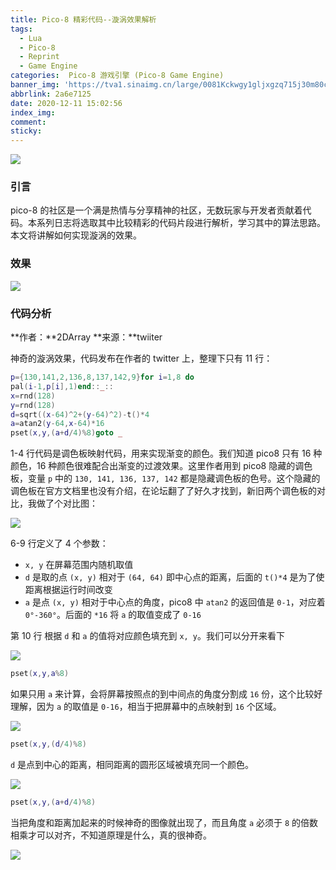 ```yaml
---
title: Pico-8 精彩代码--漩涡效果解析
tags:
  - Lua
  - Pico-8
  - Reprint
  - Game Engine
categories:  Pico-8 游戏引擎 (Pico-8 Game Engine)
banner_img: 'https://tva1.sinaimg.cn/large/0081Kckwgy1gljxgzq715j30m80ciaat.jpg'
abbrlink: 2a6e7125
date: 2020-12-11 15:02:56
index_img:
comment:
sticky:
---
```


![](https://cdn.jsdelivr.net/gh/Yousazoe/picgo-repo/img/008eGmZEly1gn4obfrjkrj30m80ciaat.jpg)

### 引言

pico-8 的社区是一个满是热情与分享精神的社区，无数玩家与开发者贡献着代码。本系列日志将选取其中比较精彩的代码片段进行解析，学习其中的算法思路。本文将讲解如何实现漩涡的效果。

<!--more-->

### 效果

![](https://cdn.jsdelivr.net/gh/Yousazoe/picgo-repo/img/0081Kckwgy1gljxi27lo3g30ar0arx6q.gif)

### 代码分析



**作者：**2DArray
**来源：**twiiter



神奇的漩涡效果，代码发布在作者的 twitter 上，整理下只有 11 行：

```lua
p={130,141,2,136,8,137,142,9}for i=1,8 do
pal(i-1,p[i],1)end::_::
x=rnd(128)
y=rnd(128)
d=sqrt((x-64)^2+(y-64)^2)-t()*4
a=atan2(y-64,x-64)*16
pset(x,y,(a+d/4)%8)goto _
```

1-4 行代码是调色板映射代码，用来实现渐变的颜色。我们知道 pico8 只有 16 种颜色，16 种颜色很难配合出渐变的过渡效果。这里作者用到 pico8 隐藏的调色板，变量 `p` 中的 `130, 141, 136, 137, 142` 都是隐藏调色板的色号。这个隐藏的调色板在官方文档里也没有介绍，在论坛翻了了好久才找到，新旧两个调色板的对比，我做了个对比图：

![](https://cdn.jsdelivr.net/gh/Yousazoe/picgo-repo/img/0081Kckwgy1gljxixth3gj307d03ldfl.jpg)

6-9 行定义了 4 个参数：

- `x, y` 在屏幕范围内随机取值
- `d` 是取的点 `(x, y)` 相对于 `(64, 64)` 即中心点的距离，后面的 `t()*4` 是为了使距离根据运行时间改变
- `a` 是点 `(x, y)` 相对于中心点的角度，pico8 中 `atan2` 的返回值是 `0-1`，对应着 `0°-360°`。后面的 `*16` 将 `a` 的取值变成了 `0-16`


第 10 行 根据 `d` 和 `a` 的值将对应颜色填充到 `x, y`。我们可以分开来看下

![](https://cdn.jsdelivr.net/gh/Yousazoe/picgo-repo/img/0081Kckwgy1gljxktdho3j30ej0eit8h.jpg)



```lua
pset(x,y,a%8)
```

如果只用 `a` 来计算，会将屏幕按照点的到中间点的角度分割成 `16` 份，这个比较好理解，因为 `a` 的取值是 `0-16`，相当于把屏幕中的点映射到 `16` 个区域。

![](https://cdn.jsdelivr.net/gh/Yousazoe/picgo-repo/img/0081Kckwgy1gljxkq5wmrj30ec0ec742.jpg)



```lua
pset(x,y,(d/4)%8)
```

`d` 是点到中心的距离，相同距离的圆形区域被填充同一个颜色。

![](https://cdn.jsdelivr.net/gh/Yousazoe/picgo-repo/img/0081Kckwgy1gljxl650bjj30ek0eign1.jpg)



```lua
pset(x,y,(a+d/4)%8)
```

当把角度和距离加起来的时候神奇的图像就出现了，而且角度 `a` 必须于 `8` 的倍数相乘才可以对齐，不知道原理是什么，真的很神奇。

![](https://cdn.jsdelivr.net/gh/Yousazoe/picgo-repo/img/0081Kckwgy1gljxi3fnaxj30dq05ogli.jpg)